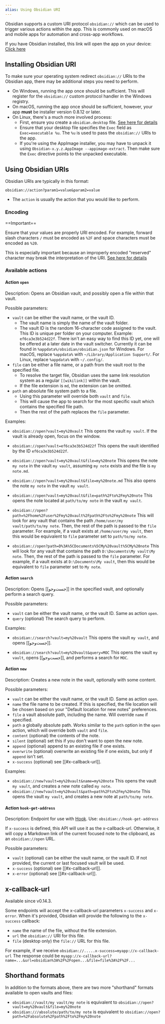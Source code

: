 ```yaml
---
alias: Using Obsidian URI
---
```


Obsidian supports a custom URI protocol `obsidian://` which can be used to trigger various actions within the app. This is commonly used on macOS and mobile apps for automation and cross-app workflows.

If you have Obsidian installed, this link will open the app on your device: [Click here](obsidian://open)

## Installing Obsidian URI

To make sure your operating system redirect `obsidian://` URIs to the Obsidian app, there may be additional steps you need to perform.

- On Windows, running the app once should be sufficient. This will register for the `obsidian://` custom protocol handler in the Windows registry.
- On macOS, running the app once should be sufficient, however, your app **must** be installer version 0.8.12 or later.
- On Linux, there's a much more involved process:
  - First, ensure you create a `obsidian.desktop` file. [See here for details](https://developer.gnome.org/documentation/guidelines/maintainer/integrating.html#desktop-files)
  - Ensure that your desktop file specifies the `Exec` field as `Exec=executable %u`. The `%u` is used to pass the `obsidian://` URIs to the app.
  - If you're using the AppImage installer, you may have to unpack it using `Obsidian-x.y.z.AppImage --appimage-extract`. Then make sure the `Exec` directive points to the unpacked executable.

## Using Obsidian URIs

Obsidian URIs are typically in this format:

```
obsidian://action?param1=value&param2=value
```

- The `action` is usually the action that you would like to perform.

### Encoding

==Important==

Ensure that your values are properly URI encoded. For example, forward slash characters `/` must be encoded as `%2F` and space characters must be encoded as `%20`.

This is especially important because an improperly encoded "reserved" character may break the interpretation of the URI. [See here for details](https://en.wikipedia.org/wiki/Percent-encoding)

### Available actions

#### Action `open`

Description: Opens an Obsidian vault, and possibly open a file within that vault.

Possible parameters:

- `vault` can be either the vault name, or the vault ID.
  - The vault name is simply the name of the vault folder.
  - The vault ID is the random 16-character code assigned to the vault. This ID is unique per folder on your computer. Example: `ef6ca3e3b524d22f`. There isn't an easy way to find this ID yet, one will be offered at a later date in the vault switcher. Currently it can be found in `%appdata%/obsidian/obsidian.json` for Windows. For macOS, replace `%appdata%` with `~/Library/Application Support/`. For Linux, replace `%appdata%` with `~/.config/`.
- `file` can be either a file name, or a path from the vault root to the specified file.
  - To resolve the target file, Obsidian uses the same link resolution system as a regular `[[wikilink]]` within the vault.
  - If the file extension is `md`, the extension can be omitted.
- `path` an absolute file system path to a file.
  - Using this parameter will override both `vault` and `file`.
  - This will cause the app to search for the most specific vault which contains the specified file path.
  - Then the rest of the path replaces the `file` parameter.

Examples:

- `obsidian://open?vault=my%20vault`
  This opens the vault `my vault`. If the vault is already open, focus on the window.

- `obsidian://open?vault=ef6ca3e3b524d22f`
  This opens the vault identified by the ID `ef6ca3e3b524d22f`.

- `obsidian://open?vault=my%20vault&file=my%20note`
  This opens the note `my note` in the vault `my vault`, assuming `my note` exists and the file is `my note.md`.

- `obsidian://open?vault=my%20vault&file=my%20note.md`
  This also opens the note `my note` in the vault `my vault`.

- `obsidian://open?vault=my%20vault&file=path%2Fto%2Fmy%20note`
  This opens the note located at `path/to/my note` in the vault `my vault`.

- `obsidian://open?path=%2Fhome%2Fuser%2Fmy%20vault%2Fpath%2Fto%2Fmy%20note`
  This will look for any vault that contains the path `/home/user/my vault/path/to/my note`. Then, the rest of the path is passed to the `file` parameter. For example, if a vault exists at `/home/user/my vault`, then this would be equivalent to `file` parameter set to `path/to/my note`.

- `obsidian://open?path=D%3A%5CDocuments%5CMy%20vault%5CMy%20note`
  This will look for any vault that contains the path `D:\Documents\My vault\My note`. Then, the rest of the path is passed to the `file` parameter. For example, if a vault exists at `D:\Documents\My vault`, then this would be equivalent to `file` parameter set to `My note`.

#### Action `search`

Description: Opens [[جست‌وجو]] in the specified vault, and optionally perform a search query.

Possible parameters:

- `vault` can be either the vault name, or the vault ID. Same as action `open`.
- `query` (optional) The search query to perform.

Examples:

- `obsidian://search?vault=my%20vault`
  This opens the vault `my vault`, and opens [[جست‌وجو]].

- `obsidian://search?vault=my%20vault&query=MOC`
  This opens the vault `my vault`, opens [[جست‌وجو]], and performs a search for `MOC`.

#### Action `new`

Description: Creates a new note in the vault, optionally with some content.

Possible parameters:

- `vault` can be either the vault name, or the vault ID. Same as action `open`.
- `name` the file name to be created. If this is specified, the file location will be chosen based on your "Default location for new notes" preferences.
- `file` a vault absolute path, including the name. Will override `name` if specified.
- `path` a globally absolute path. Works similar to the `path` option in the `open` action, which will override both `vault` and `file`.
- `content` (optional) the contents of the note.
- `silent` (optional) set this if you don't want to open the new note.
- `append` (optional) append to an existing file if one exists.
- `overwrite` (optional) overwrite an existing file if one exists, but only if `append` isn't set.
- `x-success` (optional) see [[#x-callback-url]].

Examples:

- `obsidian://new?vault=my%20vault&name=my%20note`
  This opens the vault `my vault`, and creates a new note called `my note`.
- `obsidian://new?vault=my%20vault&path=path%2Fto%2Fmy%20note`
  This opens the vault `my vault`, and creates a new note at `path/to/my note`.

#### Action `hook-get-address`

Description: Endpoint for use with [Hook](https://hookproductivity.com/). Use: `obsidian://hook-get-address`

If `x-success` is defined, this API will use it as the x-callback-url. Otherwise, it will copy a Markdown link of the current focused note to the clipboard, as an `obsidian://open` URL.

Possible parameters:

- `vault` (optional) can be either the vault name, or the vault ID. If not provided, the current or last focused vault will be used.
- `x-success` (optional) see [[#x-callback-url]].
- `x-error` (optional) see [[#x-callback-url]].

## x-callback-url

Available since v0.14.3.

Some endpoints will accept the x-callback-url parameters `x-success` and `x-error`. When it's provided, Obsidian will provide the following to the `x-success` callback:

- `name` the name of the file, without the file extension.
- `url` the `obsidian://` URI for this file.
- `file` (desktop only) the `file://` URL for this file.

For example, if we receive
`obsidian://.....x-success=myapp://x-callback-url`
The response could be
`myapp://x-callback-url?name=...&url=obsidian%3A%2F%2Fopen...&file=file%3A%2F%2F...`

## Shorthand formats

In addition to the formats above, there are two more "shorthand" formats available to open vaults and files:

- `obsidian://vault/my vault/my note` is equivalent to `obsidian://open?vault=my%20vault&file=my%20note`
- `obsidian:///absolute/path/to/my note` is equivalent to `obsidian://open?path=%2Fabsolute%2Fpath%2Fto%2Fmy%20note`
